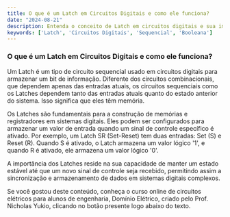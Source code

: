 ```yaml
---
title: O que é um Latch em Circuitos Digitais e como ele funciona?
date: "2024-08-21"
description: Entenda o conceito de Latch em circuitos digitais e sua importância no armazenamento de dados.
keywords: ['Latch', 'Circuitos Digitais', 'Sequencial', 'Booleana']
---
```


### O que é um Latch em Circuitos Digitais e como ele funciona?

Um Latch é um tipo de circuito sequencial usado em circuitos digitais para armazenar um bit de informação. Diferente dos circuitos combinacionais, que dependem apenas das entradas atuais, os circuitos sequenciais como os Latches dependem tanto das entradas atuais quanto do estado anterior do sistema. Isso significa que eles têm memória.

Os Latches são fundamentais para a construção de memórias e registradores em sistemas digitais. Eles podem ser configurados para armazenar um valor de entrada quando um sinal de controle específico é ativado. Por exemplo, um Latch SR (Set-Reset) tem duas entradas: Set (S) e Reset (R). Quando S é ativado, o Latch armazena um valor lógico '1', e quando R é ativado, ele armazena um valor lógico '0'.

A importância dos Latches reside na sua capacidade de manter um estado estável até que um novo sinal de controle seja recebido, permitindo assim a sincronização e armazenamento de dados em sistemas digitais complexos.

Se você gostou deste conteúdo, conheça o curso online de circuitos elétricos para alunos de engenharia, Domínio Elétrico, criado pelo Prof. Nicholas Yukio, clicando no botão presente logo abaixo do texto.